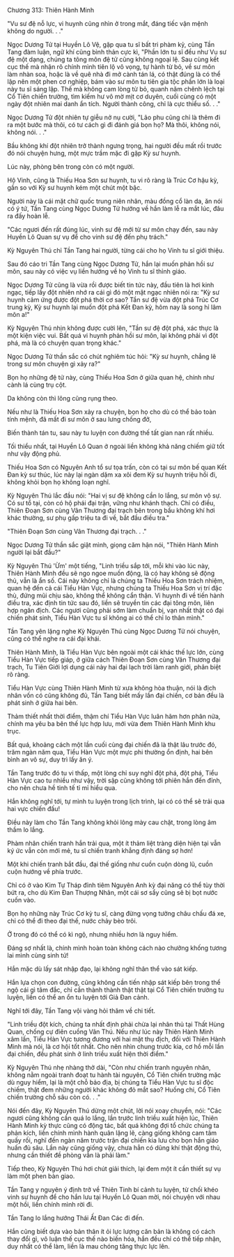 




Chương 313: Thiên Hành Minh


"Vu sư đệ nỗ lực, vi huynh cũng nhìn ở trong mắt, đáng tiếc vận mệnh không do người. . ."

Ngọc Dương Tử tại Huyền Lô Vệ, gặp qua tu sĩ bất tri phàm kỷ, cùng Tần Tang đàm luận, ngữ khí cũng bình thản cực kì, "Phần lớn tu sĩ đều như Vu sư đệ một dạng, chúng ta tông môn đệ tử cũng không ngoại lệ. Sau cùng kết cục thế mà nhận rõ chính mình tiên lộ vô vọng, tự hành từ bỏ, về sư môn làm nhàn soa, hoặc là về quê nhà đi mở cành tán lá, có thật đúng là có thể lập nên một phen cơ nghiệp, bám vào sư môn tu tiên gia tộc phần lớn là loại này tu sĩ sáng lập. Thế mà không cam lòng từ bỏ, quanh năm chênh lệch tại Cổ Tiên chiến trường, tìm kiếm hư vô mờ mịt cơ duyên, cuối cùng có một ngày đột nhiên mai danh ẩn tích. Người thành công, chỉ là cực thiểu số. . ."

Ngọc Dương Tử đột nhiên tự giễu nở nụ cười, "Lão phu cũng chỉ là thêm đi ra một bước mà thôi, có tư cách gì đi đánh giá bọn họ? Mà thôi, không nói, không nói. . ."

Bầu không khí đột nhiên trở thành ngưng trọng, hai người đều mất rồi trước đó nói chuyện hưng, một mực trầm mặc đi gặp Kỳ sư huynh.

Lúc này, phòng bên trong còn có một người.

Hộ Vinh, cũng là Thiếu Hoa Sơn sư huynh, tu vi rõ ràng là Trúc Cơ hậu kỳ, gần so với Kỳ sư huynh kém một chút một bậc.

Người này là cái mặt chữ quốc trung niên nhân, màu đồng cổ làn da, ăn nói có ý tứ, Tần Tang cùng Ngọc Dương Tử hướng về hắn làm lễ ra mắt lúc, đâu ra đấy hoàn lễ.

"Các ngươi đến rất đúng lúc, vinh sư đệ mới từ sư môn chạy đến, sau này Huyền Lô Quan sự vụ để cho vinh sư đệ đến phụ trách."

Kỳ Nguyên Thú chỉ Tần Tang hai người, từng cái cho họ Vinh tu sĩ giới thiệu.

Sau đó cáo tri Tần Tang cùng Ngọc Dương Tử, hắn lại muốn phản hồi sư môn, sau này có việc vụ liền hướng về họ Vinh tu sĩ thỉnh giáo.

Ngọc Dương Tử cũng là vừa rồi được biết tin tức này, đầu tiên là hơi kinh ngạc, tiếp lấy đột nhiên nhớ ra cái gì đó một mặt ngạc nhiên nói ra: "Kỳ sư huynh cảm ứng được đột phá thời cơ sao? Tần sư đệ vừa đột phá Trúc Cơ trung kỳ, Kỳ sư huynh lại muốn đột phá Kết Đan kỳ, hôm nay là song hỉ lâm môn a!"

Kỳ Nguyên Thú nhịn không được cười lên, "Tần sư đệ đột phá, xác thực là một kiện việc vui. Bất quá vi huynh phản hồi sư môn, lại không phải vì đột phá, mà là có chuyện quan trọng khác."

Ngọc Dương Tử thần sắc có chút nghiêm túc hỏi: "Kỳ sư huynh, chẳng lẽ trong sư môn chuyện gì xảy ra?"

Bọn họ những đệ tử này, cùng Thiếu Hoa Sơn ở giữa quan hệ, chính như cành lá cùng trụ cột.

Da không còn thì lông cũng rụng theo.

Nếu như là Thiếu Hoa Sơn xảy ra chuyện, bọn họ cho dù có thể bảo toàn tính mệnh, đã mất đi sư môn ở sau lưng chống đỡ,

Biến thành tán tu, sau này tu luyện con đường thế tất gian nan rất nhiều.

Tối thiểu nhất, tại Huyền Lô Quan ở ngoài liền không khả năng chiếm giữ tốt như vậy động phủ.

Thiếu Hoa Sơn có Nguyên Anh tổ sư tọa trấn, còn có tại sư môn bế quan Kết Đan kỳ sư thúc, lúc này lại ngàn dặm xa xôi đem Kỳ sư huynh triệu hồi đi, không khỏi bọn họ không loạn nghĩ.

Kỳ Nguyên Thú lắc đầu nói: "Hai vị sư đệ không cần lo lắng, sư môn vô sự. Có sư tổ tại, còn có hộ phái đại trận, vững như khánh thạch. Chỉ có điều, Thiên Đoạn Sơn cùng Vân Thương đại trạch bên trong bầu không khí hơi khác thường, sư phụ gấp triệu ta đi về, bắt đầu điều tra."

"Thiên Đoạn Sơn cùng Vân Thương đại trạch. . ."

Ngọc Dương Tử thần sắc giật mình, giọng căm hận nói, "Thiên Hành Minh người lại bắt đầu?"

Kỳ Nguyên Thú 'Ừm' một tiếng, "Linh triều sắp tới, mỗi khi vào lúc này, Thiên Hành Minh đều sẽ ngo ngoe muốn động, là có hay không sẽ động thủ, vẫn là ẩn số. Cái này không chỉ là chúng ta Thiếu Hoa Sơn trách nhiệm, quan hệ đến cả cái Tiểu Hàn Vực, nhưng chúng ta Thiếu Hoa Sơn vị trí đặc thù, đứng mũi chịu sào, không thể không cẩn thận. Vi huynh đi về tiến hành điều tra, xác định tin tức sau đó, liền sẽ truyền tin các đại tông môn, liên hợp ngăn địch. Các ngươi cũng phải sớm làm chuẩn bị, vạn nhất thật có đại chiến phát sinh, Tiểu Hàn Vực tu sĩ không ai có thể chỉ lo thân mình."

Tần Tang yên lặng nghe Kỳ Nguyên Thú cùng Ngọc Dương Tử nói chuyện, cũng có thể nghe ra cái đại khái.

Thiên Hành Minh, là Tiểu Hàn Vực bên ngoài một cái khác thế lực lớn, cùng Tiểu Hàn Vực tiếp giáp, ở giữa cách Thiên Đoạn Sơn cùng Vân Thương đại trạch, Tu Tiên Giới lợi dụng cái này hai đại lạch trời làm ranh giới, phân biệt rõ ràng.

Tiểu Hàn Vực cùng Thiên Hành Minh từ xưa không hòa thuận, nói là địch nhân vốn có cũng không đủ, Tần Tang biết mấy lần đại chiến, cơ bản đều là phát sinh ở giữa hai bên.

Thảm thiết nhất thời điểm, thậm chí Tiểu Hàn Vực luân hãm hơn phân nửa, chính ma yêu ba bên thế lực hợp lưu, mới vừa đem Thiên Hành Minh khu trục.

Bất quá, khoảng cách một lần cuối cùng đại chiến đã là thật lâu trước đó, trăm ngàn năm qua, Tiểu Hàn Vực một mực phi thường ổn định, hai bên bình an vô sự, duy trì lấy ăn ý.

Tần Tang trước đó tu vi thấp, một lòng chỉ suy nghĩ đột phá, đột phá, Tiểu Hàn Vực cao tu nhiều như vậy, trời sập cũng không tới phiên hắn đến đỉnh, cho nên chưa hề tinh tế tỉ mỉ hiểu qua.

Hắn không nghĩ tới, tự mình tu luyện trong lịch trình, lại có có thể sẽ trải qua hai vực chiến đấu!

Điều này làm cho Tần Tang không khỏi lông mày cau chặt, trong lòng âm thầm lo lắng.

Phàm nhân chiến tranh hắn trải qua, một ít thảm liệt tràng diện hiện tại vẫn ký ức vẫn còn mới mẻ, tu sĩ chiến tranh khẳng định đáng sợ hơn!

Một khi chiến tranh bắt đầu, đại thế giống như cuồn cuộn dòng lũ, cuồn cuộn hướng về phía trước.

Chỉ có ở vào Kim Tự Tháp đỉnh tiêm Nguyên Anh kỳ đại năng có thể tùy thời bứt ra, cho dù Kim Đan Thượng Nhân, một cái sơ sẩy cũng sẽ bị bọt nước cuốn vào.

Bọn họ những này Trúc Cơ kỳ tu sĩ, càng đừng vọng tưởng châu chấu đá xe, chỉ có thể đi theo đại thế, nước chảy bèo trôi.

Ở trong đó có thể có kì ngộ, nhưng nhiều hơn là nguy hiểm.

Đáng sợ nhất là, chính mình hoàn toàn không cách nào chưởng khống tương lai mình cùng sinh tử!

Hắn mặc dù lấy sát nhập đạo, lại không nghĩ thân thể vào sát kiếp.

Hắn lựa chọn con đường, cũng không cần tiến nhập sát kiếp bên trong thể ngộ cái gì tâm đắc, chỉ cần thành thành thật thật tại Cổ Tiên chiến trường tu luyện, liền có thể an ổn tu luyện tới Giả Đan cảnh.

Nghĩ tới đây, Tần Tang vội vàng hỏi thăm về chi tiết.

"Linh triều đột kích, chúng ta nhất định phải chừa lại nhân thủ tại Thất Hùng Quan, chống cự điên cuồng Vân Thú. Nếu như lúc này Thiên Hành Minh xâm lấn, Tiểu Hàn Vực tương đương với hai mặt thụ địch, đối với Thiên Hành Minh mà nói, là cơ hội tốt nhất. Cho nên nhìn chung trước kia, cơ hồ mỗi lần đại chiến, đều phát sinh ở linh triều xuất hiện thời điểm."

Kỳ Nguyên Thú nhẹ nhàng thở dài, "Còn như chiến tranh nguyên nhân, không nằm ngoài tranh đoạt tu hành tài nguyên, Cổ Tiên chiến trường mặc dù nguy hiểm, lại là một chỗ bảo địa, bị chúng ta Tiểu Hàn Vực tu sĩ độc chiếm, thật đem những người khác không đỏ mắt sao? Huống chi, Cổ Tiên chiến trường chỗ sâu còn có. . ."

Nói đến đây, Kỳ Nguyên Thú dừng một chút, lời nói xoay chuyển, nói: "Các ngươi cũng không cần quá lo lắng, lần trước linh triều xuất hiện lúc, Thiên Hành Minh kỳ thực cũng có động tác, bất quá không đợi tổ chức chúng ta phản kích, liền chính mình hành quân lặng lẽ, càng giống không cam tâm quấy rối, nghĩ đến ngàn năm trước trận đại chiến kia lưu cho bọn hắn giáo huấn đủ sâu. Lần này cũng giống vậy, chưa hẳn có dũng khí thật động thủ, nhưng cần thiết đề phòng vẫn là phải làm."

Tiếp theo, Kỳ Nguyên Thú hơi chút giải thích, lại đem một ít cần thiết sự vụ làm một phen bàn giao.

Tần Tang y nguyên ý định trở về Thiên Tinh bí cảnh tu luyện, từ chối khéo vinh sư huynh để cho hắn lưu tại Huyền Lô Quan mời, nói chuyện với nhau một hồi, liền chính mình rời đi.

Tần Tang lo lắng hướng Thái Ất Đan Các đi đến.

Hắn cũng biết dựa vào bản thân ít ỏi lực lượng căn bản là không có cách thay đổi gì, vô luận thế cục thế nào biến hóa, hắn đều chỉ có thể tiếp nhận, duy nhất có thể làm, liền là mau chóng tăng thực lực lên.




